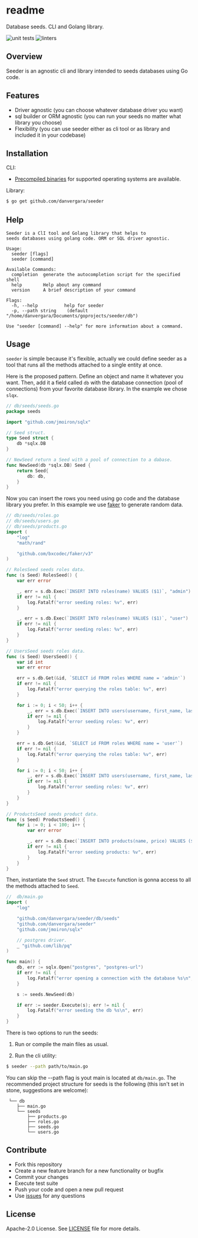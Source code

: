 # readme

Database seeds. CLI and Golang library.


![unit tests](https://github.com/danvergara/seeder/actions/workflows/test.yaml/badge.svg)
![linters](https://github.com/danvergara/seeder/actions/workflows/lint.yaml/badge.svg)

## Overview

Seeder is an agnostic cli and library intended to seeds databases using Go code.

## Features

* Driver agnostic (you can choose whatever database driver you want)
* sql builder or ORM agnostic (you can run your seeds no matter what library you choose)
* Flexibility (you can use seeder either as cli tool or as library and included it in your codebase)

## Installation

CLI:

- [Precompiled binaries](https://github.com/danvergara/seeder/releases) for supported
operating systems are available.


Library:

```sh
$ go get github.com/danvergara/seeder
```

## Help



```
Seeder is a ClI tool and Golang library that helps to
seeds databases using golang code. ORM or SQL driver agnostic.

Usage:
  seeder [flags]
  seeder [command]

Available Commands:
  completion  generate the autocompletion script for the specified shell
  help        Help about any command
  version     A brief description of your command

Flags:
  -h, --help          help for seeder
  -p, --path string    (default "/home/danvergara/Documents/goprojects/seeder/db")

Use "seeder [command] --help" for more information about a command.

```

## Usage

`seeder` is simple because it's flexible, actually we could define seeder as a tool that runs all the methods attached to a single entity at once.

Here is the proposed pattern. Define an object and name it whatever you want. Then, add it a field called `db` with the database connection (pool of connections) from your favorite database library. In the example we chose `slqx`.

```go
// db/seeds/seeds.go
package seeds

import "github.com/jmoiron/sqlx"

// Seed struct.
type Seed struct {
	db *sqlx.DB
}

// NewSeed return a Seed with a pool of connection to a dabase.
func NewSeed(db *sqlx.DB) Seed {
	return Seed{
		db: db,
	}
}
```

Now you can insert the rows you need using go code and the database library you prefer. In this example we use [faker](https://github.com/bxcodec/faker) to generate random data.

```go
// db/seeds/roles.go
// db/seeds/users.go
// db/seeds/products.go
import (
	"log"
	"math/rand"

	"github.com/bxcodec/faker/v3"
)

// RolesSeed seeds roles data.
func (s Seed) RolesSeed() {
	var err error

	_, err = s.db.Exec(`INSERT INTO roles(name) VALUES ($1)`, "admin")
	if err != nil {
		log.Fatalf("error seeding roles: %v", err)
	}

	_, err = s.db.Exec(`INSERT INTO roles(name) VALUES ($1)`, "user")
	if err != nil {
		log.Fatalf("error seeding roles: %v", err)
	}
}

// UsersSeed seeds roles data.
func (s Seed) UsersSeed() {
	var id int
	var err error

	err = s.db.Get(&id, `SELECT id FROM roles WHERE name = 'admin'`)
	if err != nil {
		log.Fatalf("error querying the roles table: %v", err)
	}

	for i := 0; i < 50; i++ {
		_, err = s.db.Exec(`INSERT INTO users(username, first_name, last_name, role_id) VALUES ($1, $2, $3, $4)`, faker.Username(), faker.FirstName(), faker.LastName(), id)
		if err != nil {
			log.Fatalf("error seeding roles: %v", err)
		}
	}

	err = s.db.Get(&id, `SELECT id FROM roles WHERE name = 'user'`)
	if err != nil {
		log.Fatalf("error querying the roles table: %v", err)
	}

	for i := 0; i < 50; i++ {
		_, err = s.db.Exec(`INSERT INTO users(username, first_name, last_name, role_id) VALUES ($1, $2, $3, $4)`, faker.Username(), faker.FirstName(), faker.LastName(), id)
		if err != nil {
			log.Fatalf("error seeding roles: %v", err)
		}
	}
}

// ProductsSeed seeds product data.
func (s Seed) ProductsSeed() {
	for i := 0; i < 100; i++ {
		var err error

		_, err = s.db.Exec(`INSERT INTO products(name, price) VALUES ($1, $2)`, faker.Word(), rand.Float32())
		if err != nil {
			log.Fatalf("error seeding products: %v", err)
		}
	}
}
```

Then, instantiate the `Seed` struct. The `Execute` function is gonna access to all the methods attached to `Seed`.

```go
//  db/main.go
import (
	"log"

	"github.com/danvergara/seeder/db/seeds"
	"github.com/danvergara/seeder"
	"github.com/jmoiron/sqlx"

	// postgres driver.
	_ "github.com/lib/pq"
)

func main() {
	db, err := sqlx.Open("postgres", "postgres-url")
	if err != nil {
		log.Fatalf("error opening a connection with the database %s\n", err)
	}

	s := seeds.NewSeed(db)

	if err := seeder.Execute(s); err != nil {
		log.Fatalf("error seeding the db %s\n", err)
	}
}
```

There is two options to run the seeds:


1. Run or compile the main files as usual.

2. Run the cli utility:

```sh
$ seeder --path path/to/main.go
```

You can skip the --path flag is yout main is located at `db/main.go`. The recommended project structure for seeds is the following (this isn't set in stone, suggestions are welcome):

```
 └── db
    ├── main.go
    └── seeds
        ├── products.go
        ├── roles.go
        ├── seeds.go
        └── users.go
```

## Contribute

- Fork this repository
- Create a new feature branch for a new functionality or bugfix
- Commit your changes
- Execute test suite
- Push your code and open a new pull request
- Use [issues](https://github.com/danvergara/seeder/issues) for any questions

## License
Apache-2.0 License. See [LICENSE](LICENSE) file for more details.

